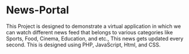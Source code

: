 # News-Portal
This Project is designed to demonstrate a virtual application in which we can watch different news feed that belongs to various categories like Sports, Food, Cinema, Education, and etc., This news gets updated every second. This is designed using PHP, JavaScript, Html, and CSS.
